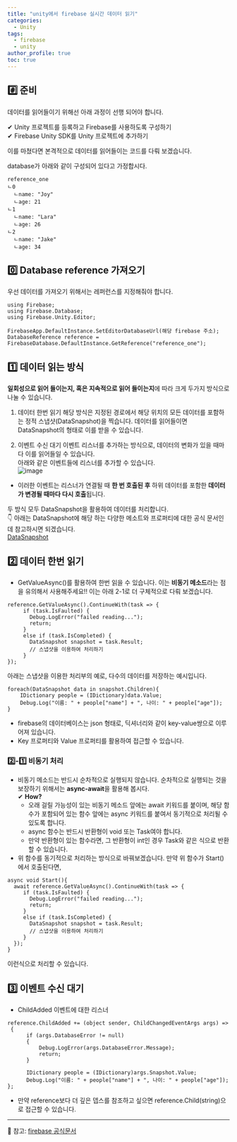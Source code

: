 ```yaml
---
title: "unity에서 firebase 실시간 데이터 읽기"
categories:
  - Unity
tags:
  - firebase
  - unity
author_profile: true
toc: true
---
```


## #️⃣ 준비

데이터를 읽어들이기 위해선 아래 과정이 선행 되어야 합니다.

✔ Unity 프로젝트를 등록하고 Firebase를 사용하도록 구성하기   
✔ Firebase Unity SDK를 Unity 프로젝트에 추가하기

이를 마쳤다면 본격적으로 데이터를 읽어들이는 코드를 다뤄 보겠습니다.

database가 아래와 같이 구성되어 있다고 가정합시다.
```
reference_one
ㄴ0
  ㄴname: "Joy"
  ㄴage: 21
ㄴ1
  ㄴname: "Lara"
  ㄴage: 26
ㄴ2
  ㄴname: "Jake"
  ㄴage: 34
```

## 0️⃣ Database reference 가져오기
우선 데이터를 가져오기 위해서는 레퍼런스를 지정해줘야 합니다.
```
using Firebase;
using Firebase.Database;
using Firebase.Unity.Editor;

FirebaseApp.DefaultInstance.SetEditorDatabaseUrl(해당 firebase 주소);
DatabaseReference reference = FirebaseDatabase.DefaultInstance.GetReference("reference_one");
```

## 1️⃣ 데이터 읽는 방식
**일회성으로 읽어 들이는지, 혹은 지속적으로 읽어 들이는지**에 따라 크게 두가지 방식으로 나눌 수 있습니다.   
1. 데이터 한번 읽기
해당 방식은 지정된 경로에서 해당 위치의 모든 데이터를 포함하는 정적 스냅샷(DataSnapshot)을 찍습니다. 데이터를 읽어들이면 DataSnapshot의 형태로 이를 받을 수 있습니다.     

2. 이벤트 수신 대기
이벤트 리스너를 추가하는 방식으로, 데이터의 변화가 있을 때마다 이를 읽어들일 수 있습니다.   
아래와 같은 이벤트들에 리스너를 추가할 수 있습니다.  
![image](https://user-images.githubusercontent.com/57944099/99770279-eedd8000-2b4a-11eb-8ca7-87a9df1c01ef.png)
- 이러한 이벤트는 리스너가 연결될 때 **한 번 호출된 후** 하위 데이터를 포함한 **데이터가 변경될 때마다 다시 호출**됩니다.   

두 방식 모두 DataSnapshot을 활용하여 데이터를 처리합니다.    
👇 아래는 DataSnapshot에 해당 하는 다양한 메소트와 프로퍼티에 대한 공식 문서인데 참고하시면 되겠습니다.   
[DataSnapshot](https://firebase.google.com/docs/reference/android/com/google/firebase/database/DataSnapshot)

## 2️⃣ 데이터 한번 읽기
- GetValueAsync()를 활용하여 한번 읽을 수 있습니다. 이는 **비동기 메소드**라는 점을 유의해서 사용해주세요!! 이는 아래 2-1로 더 구체적으로 다뤄 보겠습니다.
```
reference.GetValueAsync().ContinueWith(task => {
     if (task.IsFaulted) {
       Debug.LogError("failed reading...");
       return;
     }
     else if (task.IsCompleted) {
       DataSnapshot snapshot = task.Result;
       // 스냅샷을 이용하여 처리하기
     }
});
```

아래는 스냅샷을 이용한 처리부의 예로, 다수의 데이터를 저장하는 예시입니다.
```
foreach(DataSnapshot data in snapshot.Children){
    IDictionary people = (IDictionary)data.Value;
    Debug.Log("이름: " + people["name"] + ", 나이: " + people["age"]);
}
```
- firebase의 데이터베이스는 json 형태로, 딕셔너리와 같이 key-value쌍으로 이루어져 있습니다.
- Key 프로퍼티와 Value 프로퍼티를 활용하여 접근할 수 있습니다.

### 2️⃣-1️⃣ 비동기 처리
- 비동기 메소드는 반드시 순차적으로 실행되지 않습니다. 순차적으로 실행되는 것을 보장하기 위해서는 **async-await**을 활용해 봅시다.   
✔ **How?**
   * 오래 걸릴 가능성이 있는 비동기 메소드 앞에는 await 키워드를 붙이며, 해당 함수가 포함되어 있는 함수 앞에는 async 키워드를 붙여서 동기적으로 처리될 수 있도록 합니다.
   * async 함수는 반드시 반환형이 void 또는 Task여야 합니다.
   * 만약 반환형이 있는 함수라면, 그 반환형이 int인 경우 Task<int>와 같은 식으로 반환할 수 있습니다.
- 위 함수를 동기적으로 처리하는 방식으로 바꿔보겠습니다. 만약 위 함수가 Start()에서 호출된다면,   

```
async void Start(){
  await reference.GetValueAsync().ContinueWith(task => {
     if (task.IsFaulted) {
       Debug.LogError("failed reading...");
       return;
     }
     else if (task.IsCompleted) {
       DataSnapshot snapshot = task.Result;
       // 스냅샷을 이용하여 처리하기
     }
  });
}
```

이런식으로 처리할 수 있습니다.

## 3️⃣ 이벤트 수신 대기
- ChildAdded 이벤트에 대한 리스너

```
reference.ChildAdded += (object sender, ChildChangedEventArgs args) =>
 {
      if (args.DatabaseError != null)
      {
          Debug.LogError(args.DatabaseError.Message);
          return;
      }

      IDictionary people = (IDictionary)args.Snapshot.Value;
      Debug.Log("이름: " + people["name"] + ", 나이: " + people["age"]);
};
```

- 만약 reference보다 더 깊은 뎁스를 참조하고 싶으면 reference.Child(string)으로 접근할 수 있습니다.

----------------------------------------
📘 참고: [firebase 공식문서](https://firebase.google.com/docs/database/unity/retrieve-data?hl=ko)
